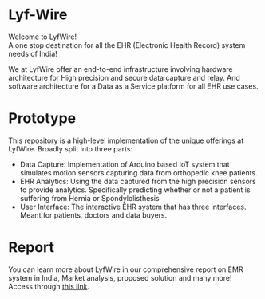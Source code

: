 # Lyf-Wire

Welcome to LyfWire! <br>
A one stop destination for all the EHR (Electronic Health Record) system needs of India!

We at LyfWire offer an end-to-end infrastructure involving hardware architecture for High precision and secure data capture and relay. And software architecture for a Data as a Service platform for all EHR use cases.

# Prototype
This repository is a high-level implementation of the unique offerings at LyfWire. Broadly split into three parts:
 - Data Capture: Implementation of Arduino based IoT system that simulates motion sensors capturing data from orthopedic knee patients.
 - EHR Analytics: Using the data captured from the high precision sensors to provide analytics. Specifically predicting whether or not a patient is suffering from Hernia or Spondylolisthesis
 - User Interface: The interactive EHR system that has three interfaces. Meant for patients, doctors and data buyers.

# Report
You can learn more about LyfWire in our comprehensive report on EMR system in India, Market analysis, proposed solution and many more! <br>
Access through [this link](https://drive.google.com/folderview?id=1Jd06vxfNVmjBkhMXUtNiU1mnxjj3Vl1S).
